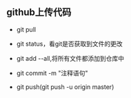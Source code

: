 ## github上传代码
- git pull

- git status，看git是否获取到文件的更改

- git add --all,将所有文件都添加到仓库中

- git commit -m "注释语句"

- git push(git push -u origin master)
